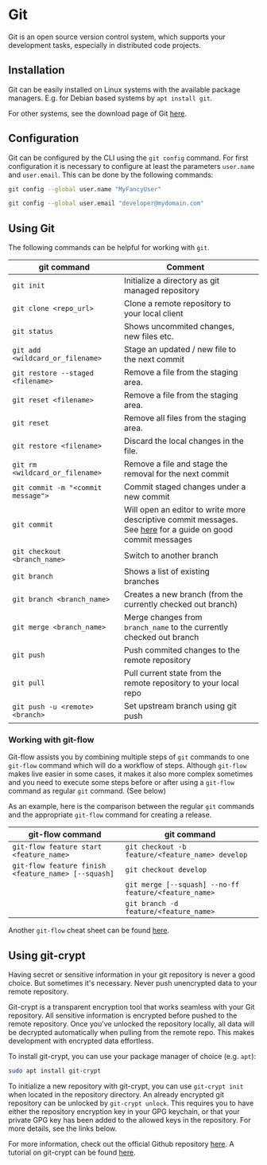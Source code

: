 # Git

Git is an open source version control system, which supports your development tasks,
especially in distributed code projects.

## Installation

Git can be easily installed on Linux systems with the available package managers.
E.g. for Debian based systems by `apt install git`.

For other systems, see the download page of Git [here](https://git-scm.com/downloads).

## Configuration

Git can be configured by the CLI using the `git config` command. For first configuration
it is necessary to configure at least the parameters `user.name` and `user.email`. This
can be done by the following commands:

```bash
git config --global user.name "MyFancyUser"
```

```bash
git config --global user.email "developer@mydomain.com"
```

## Using Git

The following commands can be helpful for working with `git`.

| git command                        | Comment                                                                                                                                        |     |
| ---------------------------------- | ---------------------------------------------------------------------------------------------------------------------------------------------- | --- |
| `git init`                         | Initialize a directory as git managed repository                                                                                               |     |
| `git clone <repo_url>`             | Clone a remote repository to your local client                                                                                                 |     |
| `git status`                       | Shows uncommited changes, new files etc.                                                                                                       |     |
| `git add <wildcard_or_filename>`   | Stage an updated / new file to the next commit                                                                                                 |     |
| `git restore --staged <filename>`  | Remove a file from the staging area.                                                                                                           |     |
| `git reset <filename>`             | Remove a file from the staging area.                                                                                                           |     |
| `git reset`                        | Remove all files from the staging area.                                                                                                        |     |
| `git restore <filename>`           | Discard the local changes in the file.                                                                                                         |     |
| `git rm <wildcard_or_filename>`    | Remove a file and stage the removal for the next commit                                                                                        |     |
| `git commit -m "<commit message">` | Commit staged changes under a new commit                                                                                                       |     |
| `git commit`                       | Will open an editor to write more descriptive commit messages.<br> See [here](https://cbea.ms/git-commit/) for a guide on good commit messages |     |
| `git checkout <branch_name>`       | Switch to another branch                                                                                                                       |     |
| `git branch`                       | Shows a list of existing branches                                                                                                              |     |
| `git branch <branch_name>`         | Creates a new branch (from the currently checked out branch)                                                                                   |     |
| `git merge <branch_name>`          | Merge changes from `branch_name` to the currently checked out branch                                                                           |     |
| `git push`                         | Push commited changes to the remote repository                                                                                                 |     |
| `git pull`                         | Pull current state from the remote repository to your local repo                                                                               |     |
| `git push -u <remote> <branch>`    | Set upstream branch using git push                                                                                                             |     |

### Working with git-flow

Git-flow assists you by combining multiple steps of `git` commands to one `git-flow` command
which will do a workflow of steps. Although `git-flow` makes live easier in some cases,
it makes it also more complex sometimes and you need to execute some steps before or after using
a `git-flow` command as regular `git` command. (See below)

As an example, here is the comparison between the regular `git` commands and the appropriate
`git-flow` command for creating a release.

| git-flow command                                    | git command                                           |
| --------------------------------------------------- | ----------------------------------------------------- |
| `git-flow feature start <feature_name>`             | `git checkout -b feature/<feature_name> develop`      |
| `git-flow feature finish <feature_name> [--squash]` | `git checkout develop`                                |
|                                                     | `git merge [--squash] --no-ff feature/<feature_name>` |
|                                                     | `git branch -d feature/<feature_name>`                |

Another `git-flow` cheat sheet can be found [here](https://danielkummer.github.io/git-flow-cheatsheet/).

## Using git-crypt

Having secret or sensitive information in your git repository is never a good choice. But
sometimes it's necessary. Never push unencrypted data to your remote repository.

Git-crypt is a transparent encryption tool that works seamless with your Git repository. All sensitive
information is encrypted before pushed to the remote repository. Once you've unlocked the
repository locally, all data will be decrypted automatically when pulling from the remote
repo. This makes development with encrypted data effortless.

To install git-crypt, you can use your package manager of choice (e.g. `apt`):

```bash
sudo apt install git-crypt
```

To initialize a new repository with git-crypt, you can use `git-crypt init` when located in the
repository directory. An already encrypted git repository can be unlocked by `git-crypt unlock`.
This requires you to have either the repository encryption key in your GPG keychain, or that
your private GPG key has been added to the allowed keys in the repository. For more details,
see the links below.

For more information, check out the official Github repository [here](https://github.com/AGWA/git-crypt).
A tutorial on git-crypt can be found [here](https://thedatabaseme.de/2022/04/13/lets-keep-this-our-secret-transparent-git-encryption-using-git-crypt/).